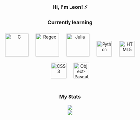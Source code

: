 ### <div align="center">Hi, I'm Leon! ⚡</div>  

### <div align="center">Currently learning</div>  

<div align="center">  
<img style="margin: 10px" src="https://svgshare.com/i/YzN.svg" alt="C" height="75" />
<img style="margin: 10px" src="https://svgshare.com/i/Yyh.svg" alt="Regex" height="75" />
<img style="margin: 10px" src="https://svgshare.com/i/YyJ.svg" alt="Julia" height="75" />
<img style="margin: 10px" src="https://profilinator.rishav.dev/skills-assets/python-original.svg" alt="Python" height="50" />
<img style="margin: 10px" src="https://profilinator.rishav.dev/skills-assets/html5-original-wordmark.svg" alt="HTML5" height="50" />  
<img style="margin: 10px" src="https://profilinator.rishav.dev/skills-assets/css3-original-wordmark.svg" alt="CSS3" height="50" />  
<img style="margin: 10px" src="https://i.imgur.com/8UwjAjY.png" alt="Object-Pascal" height="50" />
  
</div>
                                                                                                                                 
</br>

### <div align="center">My Stats</div> 

<div align="center"><img src="https://github-readme-stats.vercel.app/api?username=leonsp95&show_icons=true&count_private=true&hide_border=true" align="center" /></div>  
<div align="center"><img src="https://github-readme-stats.vercel.app/api/top-langs/?username=leonsp95&layout=compact" align="center" /></div>
